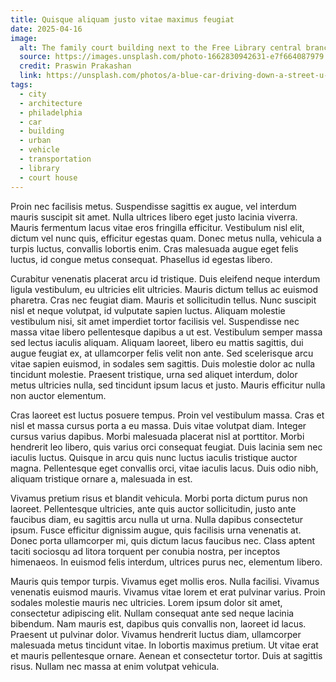 ```yaml
---
title: Quisque aliquam justo vitae maximus feugiat
date: 2025-04-16
image:
  alt: The family court building next to the Free Library central branch at 19th and Vine
  source: https://images.unsplash.com/photo-1662830942631-e7f664087979
  credit: Praswin Prakashan
  link: https://unsplash.com/photos/a-blue-car-driving-down-a-street-u-lD3L1jGbo
tags:
  - city
  - architecture
  - philadelphia
  - car
  - building
  - urban
  - vehicle
  - transportation
  - library
  - court house
---
```


Proin nec facilisis metus. Suspendisse sagittis ex augue, vel interdum mauris suscipit sit amet. Nulla ultrices libero eget justo lacinia viverra. Mauris fermentum lacus vitae eros fringilla efficitur. Vestibulum nisl elit, dictum vel nunc quis, efficitur egestas quam. Donec metus nulla, vehicula a turpis luctus, convallis lobortis enim. Cras malesuada augue eget felis luctus, id congue metus consequat. Phasellus id egestas libero.

Curabitur venenatis placerat arcu id tristique. Duis eleifend neque interdum ligula vestibulum, eu ultricies elit ultricies. Mauris dictum tellus ac euismod pharetra. Cras nec feugiat diam. Mauris et sollicitudin tellus. Nunc suscipit nisl et neque volutpat, id vulputate sapien luctus. Aliquam molestie vestibulum nisi, sit amet imperdiet tortor facilisis vel. Suspendisse nec massa vitae libero pellentesque dapibus a ut est. Vestibulum semper massa sed lectus iaculis aliquam. Aliquam laoreet, libero eu mattis sagittis, dui augue feugiat ex, at ullamcorper felis velit non ante. Sed scelerisque arcu vitae sapien euismod, in sodales sem sagittis. Duis molestie dolor ac nulla tincidunt molestie. Praesent tristique, urna sed aliquet interdum, dolor metus ultricies nulla, sed tincidunt ipsum lacus et justo. Mauris efficitur nulla non auctor elementum.

Cras laoreet est luctus posuere tempus. Proin vel vestibulum massa. Cras et nisl et massa cursus porta a eu massa. Duis vitae volutpat diam. Integer cursus varius dapibus. Morbi malesuada placerat nisl at porttitor. Morbi hendrerit leo libero, quis varius orci consequat feugiat. Duis lacinia sem nec iaculis luctus. Quisque in arcu quis nunc luctus iaculis tristique auctor magna. Pellentesque eget convallis orci, vitae iaculis lacus. Duis odio nibh, aliquam tristique ornare a, malesuada in est.

Vivamus pretium risus et blandit vehicula. Morbi porta dictum purus non laoreet. Pellentesque ultricies, ante quis auctor sollicitudin, justo ante faucibus diam, eu sagittis arcu nulla ut urna. Nulla dapibus consectetur ipsum. Fusce efficitur dignissim augue, quis facilisis urna venenatis at. Donec porta ullamcorper mi, quis dictum lacus faucibus nec. Class aptent taciti sociosqu ad litora torquent per conubia nostra, per inceptos himenaeos. In euismod felis interdum, ultrices purus nec, elementum libero.

Mauris quis tempor turpis. Vivamus eget mollis eros. Nulla facilisi. Vivamus venenatis euismod mauris. Vivamus vitae lorem et erat pulvinar varius. Proin sodales molestie mauris nec ultricies. Lorem ipsum dolor sit amet, consectetur adipiscing elit. Nullam consequat ante sed neque lacinia bibendum. Nam mauris est, dapibus quis convallis non, laoreet id lacus. Praesent ut pulvinar dolor. Vivamus hendrerit luctus diam, ullamcorper malesuada metus tincidunt vitae. In lobortis maximus pretium. Ut vitae erat et mauris pellentesque ornare. Aenean et consectetur tortor. Duis at sagittis risus. Nullam nec massa at enim volutpat vehicula.
